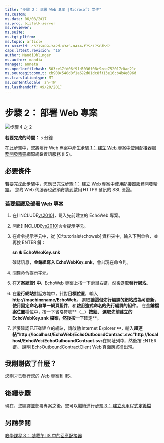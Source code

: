 ```yaml
---
title: "步驟 2： 部署 Web 專案 |Microsoft 文件"
ms.custom: 
ms.date: 06/08/2017
ms.prod: biztalk-server
ms.reviewer: 
ms.suite: 
ms.tgt_pltfrm: 
ms.topic: article
ms.assetid: cb775a89-2e2d-43e5-94ae-f75c1756dbd7
caps.latest.revision: "16"
author: MandiOhlinger
ms.author: mandia
manager: anneta
ms.openlocfilehash: 503ce37fd06f91d5036f08c9eee752017c0ad21c
ms.sourcegitcommit: cb908c540d8f1a692d01dc8f313e16cb4b4e696d
ms.translationtype: MT
ms.contentlocale: zh-TW
ms.lasthandoff: 09/20/2017
---
```

# <a name="step-2-deploy-the-web-project"></a>步驟 2： 部署 Web 專案
![步驟 4 之 2](../../adapters-and-accelerators/adapter-oracle-ebs/media/step-2of4.gif "Step_2of4")  
  
 **若要完成的時間：** 5 分鐘  
  
 在此步驟中，您將發行 Web 專案中產生[步驟 1： 建立 Web 專案中使用配接器服務開發精靈](../../adapters-and-accelerators/wcf-lob-adapter-sdk/step-1-use-the-adapter-service-development-wizard-to-create-the-web-project.md)網際網路資訊服務 (IIS)。  
  
## <a name="prerequisites"></a>必要條件  
 若要完成此步驟中，您應已完成[步驟 1： 建立 Web 專案中使用配接器服務開發精靈](../../adapters-and-accelerators/wcf-lob-adapter-sdk/step-1-use-the-adapter-service-development-wizard-to-create-the-web-project.md)。 您的 Web 伺服器也必須安裝到啟用 HTTPS 通訊的 SSL 憑證。  
  
### <a name="to-compile-and-deploy-the-web-project"></a>若要編譯及部署 Web 專案  
  
1.  在[!INCLUDE[vs2010](../../includes/vs2010-md.md)]，載入先前建立的 EchoWeb 專案。  
  
2.  開啟[!INCLUDE[vs2010](../../includes/vs2010-md.md)]命令提示字元。  
  
3.  在命令提示字元中，從 [C:\tutorials\echoweb] 資料夾中，輸入下列命令，並再按 ENTER 鍵：  
  
     **sn /k EchoWebKey.snk**  
  
     確認訊息，**金鑰組寫入 EchoWebKey.snk**，會出現在命令列。  
  
4.  關閉命令提示字元。  
  
5.  在**方案總管] 中**，EchoWeb 專案上按一下滑鼠右鍵，然後選取**發行網站**。  
  
6.  在**發行網站**對話方塊中，針對**目標位置**，輸入**http://machinename/EchoWeb**。 選取**讓這個先行編譯的網站成為可更新**，**使用固定命名和單一網頁組件**，和**啟用強式命名的先行編譯的組件**。 在**金鑰檔案位置**欄位中，按一下省略符號**（...）**按鈕、 選取先前建立的 EchoWebKey.snk 檔案，然後按一下**確定**。  
  
7.  若要確認已正確建立的網站，請啟動 Internet Explorer 中，輸入**超連結"http://localhost/EchoWeb/EchoOutboundContract.svc"http://localhost/EchoWeb/EchoOutboundContract.svc**在網址列中，然後按 ENTER 鍵。 說明 EchoOutboundContractClient Web 頁面應該會出現。  
  
## <a name="what-did-i-just-do"></a>我剛剛做了什麼？  
 您剛才已發行您的 Web 專案到 IIS。  
  
## <a name="next-steps"></a>後續步驟  
 現在，您編譯並部署專案之後，您可以繼續進行[步驟 3： 建立應用程式定義檔](../../adapters-and-accelerators/wcf-lob-adapter-sdk/step-3-create-an-application-definition-file.md)  
  
## <a name="see-also"></a>另請參閱  
 [教學課程 3： 裝載在 IIS 中的回應配接器](../../adapters-and-accelerators/wcf-lob-adapter-sdk/tutorial-3-hosting-the-echo-adapter-in-iis.md)